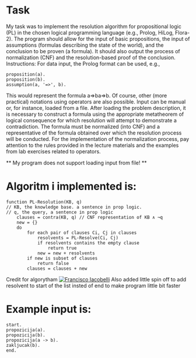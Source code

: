# **Task**
My task was to implement the resolution algorithm for propositional logic (PL) in the chosen logical programming language (e.g., Prolog, HiLog, Flora-2). The program should allow for the input of basic propositions, the input of assumptions (formulas describing the state of the world), and the conclusion to be proven (a formula). It should also output the process of normalization (CNF) and the resolution-based proof of the conclusion.
Instructions:
For data input, the Prolog format can be used, e.g.,
```
proposition(a).
proposition(b).
assumption(a, '=>', b).
```
This would represent the formula a⇒ba⇒b. Of course, other (more practical) notations using operators are also possible. Input can be manual or, for instance, loaded from a file.
After loading the problem description, it is necessary to construct a formula using the appropriate metatheorem of logical consequence for which resolution will attempt to demonstrate a contradiction. The formula must be normalized (into CNF) and a representative of the formula obtained over which the resolution process will be conducted.
For the implementation of the normalization process, pay attention to the rules provided in the lecture materials and the examples from lab exercises related to operators.

 ** My program does not support loading input from file! **

# Algoritm i implemented is: 
```
function PL-Resolution(KB, q)
// KB, the knowledge base. a sentence in prop logic.
// q, the query, a sentence in prop logic
    clauses = contra(KB, q) // CNF representation of KB ∧ ¬q
    new = {}
    do
        for each pair of clauses Ci, Cj in clauses
            resolvents = PL-Resolve(Ci, Cj)
            if resolvents contains the empty clause
                return true
            new = new + resolvents
        if new is subset of clauses
            return false
        clauses = clauses + new
```
Credit for algorytham [![Francisco Iacobelli]()](https://www.youtube.com/embed/PMm5Mat0MRA?si=ePvcH01FnXt-Lze4)
Also added little spin off to add resolvent to start of the list insted of end to make program little bit faster 

# Example input is:
```
start.
propozicija(a).
propozicija(b).
propozicija(a -> b).
zakljucak(b).
end.
```
